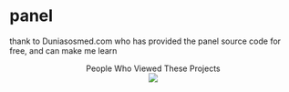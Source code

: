 # panel
thank to Duniasosmed.com who has provided the panel source code for free, and can make me learn




<p align="center"> 
 People Who Viewed These Projects<br>
  <img src="https://profile-counter.glitch.me/panel/count.svg" />
</p>

